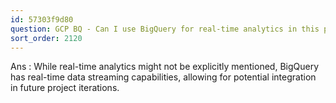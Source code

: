 ```yaml
---
id: 57303f9d80
question: GCP BQ - Can I use BigQuery for real-time analytics in this project?
sort_order: 2120
---
```


Ans :  While real-time analytics might not be explicitly mentioned, BigQuery has real-time data streaming capabilities, allowing for potential integration in future project iterations.

